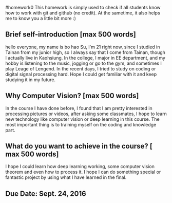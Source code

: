 #homework0
This homework is simply used to check if all students know how to work with git and github (no credit).
At the sametime, it also helps me to know you a little bit more :)

## Brief self-introduction [max 500 words]
hello everyone, my name is bo hao Su, I'm 21 right now, since I studied in Tainan from my junior high, so I always say that I come from Tainan, though I actually live in Kaohsiung. 
In the college, I major in EE department, and my hobby is listening to the music, jogging or go to the gym, and sometimes I play Leage of Lengend. In the recent days, I tried to study on coding or digital signal processing hard. Hope I could get familiar with it and keep studying it in my future.
## Why Computer Vision? [max 500 words]
In the course I have done before, I found that I am pretty interested in processing pictures or videos, after asking some classmates, I hope to learn new technology like computer vision or deep learning in this course. 
The most important thing is to training myself on the coding and knowledge part.
## What do you want to achieve in the course? [ max 500 words]
I hope I could learn how deep learning working, some computer vision theorem and even how to process it. I hope I can do something special or fantastic project by using what I have learned in the final.

## Due Date: Sept. 24, 2016

